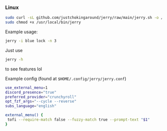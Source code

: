 ### Linux

```sh
sudo curl -sL github.com/justchokingaround/jerry/raw/main/jerry.sh -o /usr/local/bin/jerry &&
sudo chmod +x /usr/local/bin/jerry
```

Example usage:

```sh
jerry -i blue lock -n 3
```

Just use

```sh
jerry -h
```

to see features lol

Example config (found at `$HOME/.config/jerry/jerry.conf`)

```sh
use_external_menu=1
discord_presence="true"
preferred_provider="crunchyroll"
opt_fzf_args="--cycle --reverse"
subs_language="english"

external_menu() {
 tofi --require-match false --fuzzy-match true --prompt-text "$1"
}
```
